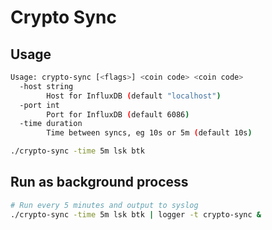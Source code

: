 # Crypto Sync #

## Usage ##

```bash
Usage: crypto-sync [<flags>] <coin code> <coin code>
  -host string
        Host for InfluxDB (default "localhost")
  -port int
        Port for InfluxDB (default 6086)
  -time duration
        Time between syncs, eg 10s or 5m (default 10s)
```

```bash
./crypto-sync -time 5m lsk btk
```

## Run as background process ##
```bash
# Run every 5 minutes and output to syslog
./crypto-sync -time 5m lsk btk | logger -t crypto-sync &
```